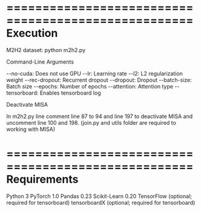 ====================================================
Execution
====================================================
M2H2 dataset: python m2h2.py

Command-Line Arguments

--no-cuda: Does not use GPU
--lr: Learning rate
--l2: L2 regularization weight
--rec-dropout: Recurrent dropout
--dropout: Dropout
--batch-size: Batch size
--epochs: Number of epochs
--attention: Attention type
--tensorboard: Enables tensorboard log


Deactivate MISA

In m2h2.py line comment line 87 to 94 and line  197 to deactivate MISA and uncomment line 100 and 198. (join.py and utils folder are required to working with MISA)


====================================================
Requirements
====================================================

Python 3
PyTorch 1.0
Pandas 0.23
Scikit-Learn 0.20
TensorFlow (optional; required for tensorboard)
tensorboardX (optional; required for tensorboard)




